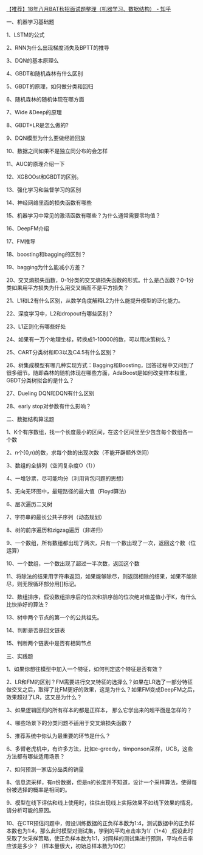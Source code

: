 
[【推荐】18年八月BAT秋招面试题整理（机器学习、数据结构） - 知乎](https://zhuanlan.zhihu.com/p/44239391)

一、机器学习基础题

1、LSTM的公式

2、RNN为什么出现梯度消失及BPTT的推导

3、DQN的基本原理么

4、GBDT和随机森林有什么区别

5、GBDT的原理，如何做分类和回归

6、随机森林的随机体现在哪方面

7、Wide &Deep的原理

8、GBDT+LR是怎么做的?

9、DQN模型为什么要做经验回放

10、数据之间如果不是独立同分布的会怎样

11、AUC的原理介绍一下

12、XGBOOst和GBDT的区别。

13、强化学习和监督学习的区别

14、神经网络里面的损失函数有哪些

15、机器学习中常见的激活函数有哪些？为什么通常需要零均值？

16、DeepFM介绍

17、FM推导

18、boosting和bagging的区别？

19、bagging为什么能减小方差？

20、交叉熵损失函数，0-1分类的交叉熵损失函数的形式。什么是凸函数？0-1分类如果用平方损失为什么用交叉熵而不是平方损失？

21、L1和L2有什么区别，从数学角度解释L2为什么能提升模型的泛化能力。

22、深度学习中，L2和dropout有哪些区别？

23、L1正则化有哪些好处

24、如果有一万个地理坐标，转换成1-10000的数，可以用决策树么？

25、CART分类树和ID3以及C4.5有什么区别？

26、树集成模型有哪几种实现方式：Bagging和Boosting，回答过程中又问到了很多细节。随即森林的随机体现在哪些方面，AdaBoost是如何改变样本权重，GBDT分类树拟合的是什么？

27、Dueling DQN和DQN有什么区别

28、early stop对参数有什么影响？

二、数据结构算法题

1、K个有序数组，找一个长度最小的区间，在这个区间里至少包含每个数组各一个数

2、n个[0,n)的数，求每个数的出现次数（不能开辟额外空间）

3、数组的全排列（空间复杂度O（1））

4、一堆钞票，尽可能均分（利用背包问题的思想）

5、无向无环图中，最短路径的最大值（Floyd算法)

6、层次遍历二叉树

7、字符串的最长公共子序列（动态规划）

8、树的前序遍历和zigzag遍历（非递归）

9、一个数组，所有数组都出现了两次，只有一个数出现了一次，返回这个数（位运算）

10、一个数组，一个数出现了超过一半次数，返回这个数

11、将除法的结果用字符串返回，如果能够除尽，则返回相除的结果，如果不能除尽，则无限循环部分用[]标记。

12、数组排序，假设数组排序后的位次和排序前的位次绝对值差值小于K，有什么比快排好的算法？

13、树中两个节点的第一个的公共祖先。

14、判断是否是回文链表

15、判断两个链表中是否有相同节点


三、实践题

1、如果你想往模型中加入一个特征，如何判定这个特征是否有效？

2、LR和FM的区别？FM需要进行交叉特征的选择么？如果在LR选了一部分特征做交叉之后，取得了比FM更好的效果，这是为什么？如果FM变成DeepFM之后，效果超过了LR，这又是为什么？

3、如果逻辑回归的所有样本的都是正样本， 那么它学出来的超平面是怎样的？

4、哪些场景下的分类问题不适用于交叉熵损失函数？

5、推荐系统中你认为最重要的环节是什么？

6、多臂老虎机中，有许多方法，比如e-greedy，timponson采样，UCB，这些方法都有哪些适用场景？

7、如何预测一家店分品类的销量

8、信息流采样，有n份数据，但是n的长度并不知道，设计一个采样算法，使得每份被选择的概率是相同的。

9、模型在线下评估和线上使用时，往往出现线上实际效果不如线下效果的情况，请分析可能的原因。

10、在CTR预估问题中，假设训练数据的正负样本数为1:4，测试数据中的正负样本数也为1:4，那么此时模型对测试集，学到的平均点击率为1/（1+4）,假设此时采取了欠采样策略，使正负样本数为1:1，对同样的测试集进行预测，平均点击率应该是多少？（样本量很大，初始总样本数为10亿）
